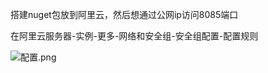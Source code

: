 搭建nuget包放到阿里云，然后想通过公网ip访问8085端口

在阿里云服务器-实例-更多-网络和安全组-安全组配置-配置规则

![配置.png](https://wx1.sinaimg.cn/mw690/0072fULUgy1g927xnivqzj30gs0ia0t5.jpg)

